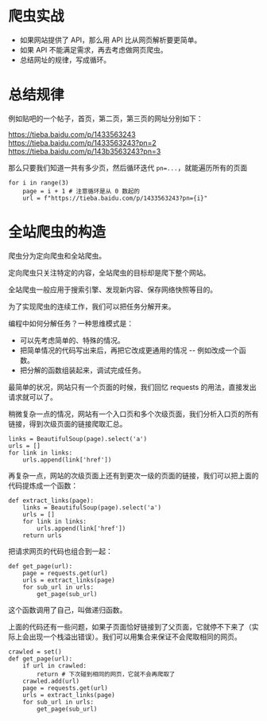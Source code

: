 # 爬虫实战

- 如果网站提供了 API，那么用 API 比从网页解析要更简单。
- 如果 API 不能满足需求，再去考虑做网页爬虫。
- 总结网址的规律，写成循环。

# 总结规律

例如贴吧的一个帖子，首页，第二页，第三页的网址分别如下：

https://tieba.baidu.com/p/1433563243
https://tieba.baidu.com/p/1433563243?pn=2
https://tieba.baidu.com/p/143b3563243?pn=3

那么只要我们知道一共有多少页，然后循环迭代 `pn=...`，就能遍历所有的页面

    for i in range(3)
        page = i + 1 # 注意循环是从 0 数起的
        url = f"https://tieba.baidu.com/p/1433563243?pn={i}"

# 全站爬虫的构造

爬虫分为定向爬虫和全站爬虫。

定向爬虫只关注特定的内容，全站爬虫的目标却是爬下整个网站。

全站爬虫一般应用于搜索引擎、发现新内容、保存网络快照等目的。

为了实现爬虫的连续工作，我们可以把任务分解开来。

编程中如何分解任务？一种思维模式是：

- 可以先考虑简单的、特殊的情况。
- 把简单情况的代码写出来后，再把它改成更通用的情况 -- 例如改成一个函数。
- 把分解的函数组装起来，调试完成任务。

最简单的状况，网站只有一个页面的时候，我们回忆 requests 的用法，直接发出请求就可以了。

稍微复杂一点的情况，网站有一个入口页和多个次级页面，我们分析入口页的所有链接，得到次级页面的链接爬取汇总。

    links = BeautifulSoup(page).select('a')
    urls = []
    for link in links:
        urls.append(link['href'])

再复杂一点，网站的次级页面上还有到更次一级的页面的链接，我们可以把上面的代码提炼成一个函数：

    def extract_links(page):
        links = BeautifulSoup(page).select('a')
        urls = []
        for link in links:
            urls.append(link['href'])
        return urls

把请求网页的代码也组合到一起：

    def get_page(url):
        page = requests.get(url)
        urls = extract_links(page)
        for sub_url in urls:
            get_page(sub_url)

这个函数调用了自己，叫做递归函数。

上面的代码还有一些问题，如果子页面恰好链接到了父页面，它就停不下来了（实际上会出现一个栈溢出错误）。我们可以用集合来保证不会爬取相同的网页。

    crawled = set()
    def get_page(url):
        if url in crawled:
            return # 下次碰到相同的网页，它就不会再爬取了
        crawled.add(url)
        page = requests.get(url)
        urls = extract_links(page)
        for sub_url in urls:
            get_page(sub_url)
